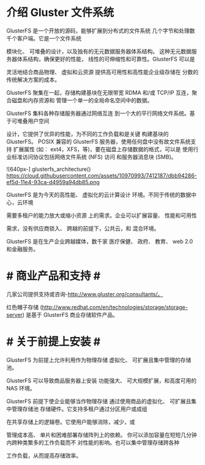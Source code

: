 介绍 Gluster 文件系统
===============================

GlusterFS 是一个开放的源码，能够扩展到分布式的文件系统
几个字节和处理数千个客户端。它是一个文件系统

模块化、 可堆叠的设计，以及独有的无元数据服务器体系结构。
这种无元数据服务器体系结构，确保更好的性能，
线性的可伸缩性和可靠性。GlusterFS 可以是

灵活地结合商品物理、 虚拟和云资源
提供高可用性和高性能企业级存储在
分数的传统解决方案的成本。

GlusterFS 聚集在一起，存储构建基块在无限带宽 RDMA
和/或 TCP/IP 互连，聚合磁盘和内存资源和
管理一个单一的全局命名空间中的数据。

GlusterFS 集料各种存储服务器通过网络互连
到一个大的平行网络文件系统。基于可堆叠用户空间

设计，它提供了优异的性能，为不同的工作负载和是关键
构建基块的 GlusterFS。
POSIX 兼容的 GlusterFS 服务器，使用任何盘中没有故文件系统支持
扩展属性 (如︰ ext4，XFS，等)，要在磁盘上存储数据的格式，可以是
使用行业标准访问协议包括网络文件系统 (NFS) 访问
和服务器消息块 (SMB)。

![640px-] glusterfs_architecture() https://cloud.githubusercontent.com/assets/10970993/7412187/dbb94286-ef5d-11e4-93ca-d4959a94db85.png


GlusterFS 是为今天的高性能、 虚拟化的云计算设计
环境。不同于传统的数据中心，云环境

需要多租户的能力放大或缩小资源
上的需求。企业可以扩展容量、 性能和可用性

需求，没有供应商锁入、 跨越的前提下，公共云，和
混合环境。

GlusterFS 是在生产企业跨越媒体，数千家
医疗保健、 政府、 教育、 web 2.0 和金融服务。

# # 商业产品和支持 # #

几家公司提供支持或咨询-http://www.gluster.org/consultants/。

红色帽子存储 (http://www.redhat.com/en/technologies/storage/storage-server)
是基于 GlusterFS 商业存储软件产品。


# # 关于前提上安装 # #

GlusterFS 为前提上允许利用作为物理存储
虚拟化、 可扩展且集中管理的存储池。

GlusterFS 可以导致商品服务器上安装
功能强大、 可大规模扩展，和高度可用的 NAS 环境。

GlusterFS 前提下使企业能够当作物理存储
通过使用商品的虚拟化、 可扩展且集中管理存储池
存储硬件。它支持多租户通过分区用户或成组

在共享存储上的逻辑卷。它使用户能够消除，减少，或

管理成本高、 单片和困难部署存储阵列上的依赖。
你可以添加容量在短短几分钟内跨种类繁多的工作负载而不
对性能的影响。也可以集中管理存储跨各种

工作负载，从而提高存储效率。


